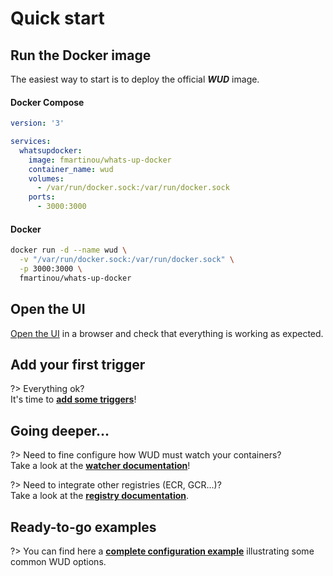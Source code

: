 # Quick start

## Run the Docker image
The easiest way to start is to deploy the official _**WUD**_ image.

<!-- tabs:start -->
#### **Docker Compose**
```yaml
version: '3'

services:
  whatsupdocker:
    image: fmartinou/whats-up-docker
    container_name: wud
    volumes:
      - /var/run/docker.sock:/var/run/docker.sock
    ports:
      - 3000:3000
```
#### **Docker**
```bash
docker run -d --name wud \
  -v "/var/run/docker.sock:/var/run/docker.sock" \
  -p 3000:3000 \
  fmartinou/whats-up-docker
```
<!-- tabs:end -->

## Open the UI
[Open the UI](http://localhost:3000) in a browser and check that everything is working as expected.

## Add your first trigger
?> Everything ok? \
It's time to [**add some triggers**](configuration/triggers/)!

## Going deeper...

?> Need to fine configure how WUD must watch your containers? \
Take a look at the [**watcher documentation**](configuration/watchers/)!
  
?> Need to integrate other registries (ECR, GCR...)? \
Take a look at the [**registry documentation**](configuration/registries/).

## Ready-to-go examples
?> You can find here a **[complete configuration example](configuration/?id=complete-example)** illustrating some common WUD options.